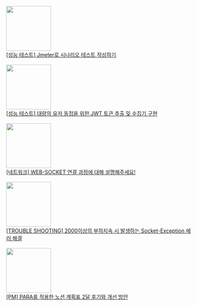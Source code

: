 <!-- BLOG-POST-START -->
<a href="https://dalcheonroadhead.tistory.com/632"><img src="" width="120"/><br>[성능 테스트] Jmeter로 시나리오 테스트 작성하기</a><br><br>
<a href="https://dalcheonroadhead.tistory.com/631"><img src="" width="120"/><br>[성능 테스트] 대량의 유저 동접을 위한 JWT 토큰 추출 및 수집기 구현</a><br><br>
<a href="https://dalcheonroadhead.tistory.com/622"><img src="" width="120"/><br>[네트워크] WEB-SOCKET 연결 과정에 대해 설명해주세요!</a><br><br>
<a href="https://dalcheonroadhead.tistory.com/621"><img src="" width="120"/><br>[TROUBLE SHOOTING]  2000이상의 부하지속 시 발생하는 Socket-Exception 에러 해결</a><br><br>
<a href="https://dalcheonroadhead.tistory.com/620"><img src="" width="120"/><br>[PM] PARA를 적용한 노션 계획표 2달 후기와 개선 방안</a><br><br>
<!-- BLOG-POST-END -->

